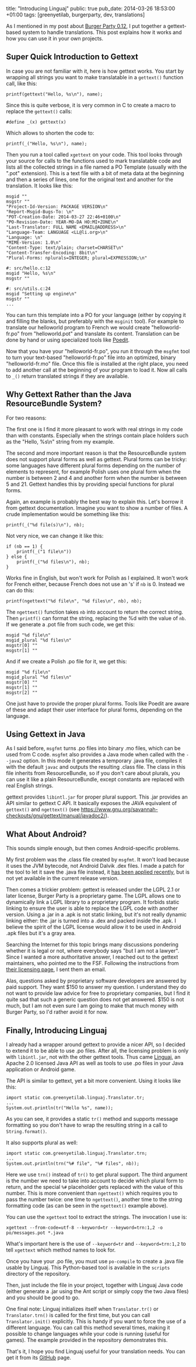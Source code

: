 title: "Introducing Linguaj"
public: true
pub_date: 2014-03-26 18:53:00 +01:00
tags: [greenyetilab, burgerparty, dev, translations]

As I mentioned in my post about [Burger Party 0.12][bp-0.12], I put together a gettext-based system to handle translations. This post explains how it works and how you can use it in your own projects.

[bp-0.12]: ../burgerparty-0.12/

## Super Quick Introduction to Gettext

In case you are not familiar with it, here is how gettext works. You start by wrapping all strings you want to make translatable in a `gettext()` function call, like this:

    printf(gettext("Hello, %s\n"), name);

Since this is quite verbose, it is very common in C to create a macro to replace the `gettext()` calls:

    #define _(x) gettext(x)

Which allows to shorten the code to:

    printf(_("Hello, %s\n"), name);

Then you run a tool called `xgettext` on your code. This tool looks through your source for calls to the functions used to mark translatable code and lists all the collected strings in a file named a PO Template (usually with the ".pot" extension). This is a text file with a bit of meta data at the beginning and then a series of lines, one for the original text and another for the translation. It looks like this:

    msgid ""
    msgstr ""
    "Project-Id-Version: PACKAGE VERSION\n"
    "Report-Msgid-Bugs-To: \n"
    "POT-Creation-Date: 2014-03-27 22:46+0100\n"
    "PO-Revision-Date: YEAR-MO-DA HO:MI+ZONE\n"
    "Last-Translator: FULL NAME <EMAIL@ADDRESS>\n"
    "Language-Team: LANGUAGE <LL@li.org>\n"
    "Language: \n"
    "MIME-Version: 1.0\n"
    "Content-Type: text/plain; charset=CHARSET\n"
    "Content-Transfer-Encoding: 8bit\n"
    "Plural-Forms: nplurals=INTEGER; plural=EXPRESSION;\n"

    #: src/hello.c:12
    msgid "Hello, %s\n"
    msgstr ""

    #: src/utils.c:24
    msgid "Setting up engine\n"
    msgstr ""
    ...

You can turn this template into a PO for your language (either by copying it and filling the blanks, but preferably with the `msginit` tool). For example to translate our helloworld program to French we would create "helloworld-fr.po" from "helloworld.pot" and translate its content. Translation can be done by hand or using specialized tools like [Poedit][].

[poedit]: http://poedit.sf.net

Now that you have your "helloworld-fr.po", you run it through the `msgfmt` tool to turn your text-based "helloworld-fr.po" file into an optimized, binary "helloworld-fr.mo" file. Once this file is installed at the right place, you need to add another call at the beginning of your program to load it. Now all calls to `_()` return translated strings if they are available.

## Why Gettext Rather than the Java ResourceBundle System?

For two reasons:

The first one is I find it more pleasant to work with real strings in my code than with constants. Especially when the strings contain place holders such as the "Hello, %s\n" string from my example.

The second and more important reason is that the ResourceBundle system does not support plural forms as well as gettext. Plural forms can be tricky: some languages have different plural forms depending on the number of elements to represent, for example Polish uses one plural form when the number is between 2 and 4 and another form when the number is between 5 and 21. Gettext handles this by providing special functions for plural forms.

Again, an example is probably the best way to explain this. Let's borrow it from gettext documentation. Imagine you want to show a number of files. A crude implementation would be something like this:

    printf(_("%d file(s)\n"), nb);

Not very nice, we can change it like this:

    if (nb == 1) {
        printf(_("1 file\n"))
    } else {
        printf(_("%d files\n"), nb);
    }

Works fine in English, but won't work for Polish as I explained. It won't work for  French either, because French does not use an 's' if `nb` is 0. Instead we can do this:

    printf(ngettext("%d file\n", "%d files\n", nb), nb);

The `ngettext()` function takes `nb` into account to return the correct string. Then `printf()` can format the string, replacing the %d with the value of `nb`. If we generate a .pot file from such code, we get this:

    msgid "%d file\n"
    msgid_plural "%d files\n"
    msgstr[0] ""
    msgstr[1] ""

And if we create a Polish .po file for it, we get this:

    msgid "%d file\n"
    msgid_plural "%d files\n"
    msgstr[0] ""
    msgstr[1] ""
    msgstr[2] ""

One just have to provide the proper plural forms. Tools like Poedit are aware of these and adapt their user interface for plural forms, depending on the language.

## Using Gettext in Java

As I said before, `msgfmt` turns .po files into binary .mo files, which can be used from C code. `msgfmt` also provides a Java mode when called with the `--java2` option. In this mode it generates a temporary .java file, compiles it with the default `javac` and outputs the resulting .class file. The class in this file inherits from ResourceBundle, so if you don't care about plurals, you can use it like a plain ResourceBundle, except constants are replaced with real English strings.

gettext provides `libintl.jar` for proper plural support. This .jar provides an API similar to gettext C API. It basically exposes the JAVA equivalent of `gettext()` and `ngettext()` (see <https://www.gnu.org/savannah-checkouts/gnu/gettext/manual/javadoc2/>).

## What About Android?

This sounds simple enough, but then comes Android-specific problems.

My first problem was the .class file created by `msgfmt`. It won't load because it uses the JVM bytecode, not Android Dalvik .dex files. I made a patch for the tool to let it save the .java file instead, it [has been applied recently][patch], but is not yet available in the current release version.

[patch]: http://git.savannah.gnu.org/cgit/gettext.git/commit/?h=maint&id=75638a4cd22832f58d368e0316dc1c0a4598bbbf

Then comes a trickier problem: gettext is released under the LGPL 2.1 or later license, Burger Party is a proprietary game. The LGPL allows one to dynamically link a LGPL library to a proprietary program. It forbids static linking to ensure the user is able to replace the LGPL code with another version. Using a .jar in a .apk is not static linking, but it's not really dynamic linking either: the .jar is turned into a .dex and packed inside the .apk. I believe the spirit of the LGPL license would allow it to be used in Android .apk files but it's a gray area.

Searching the Internet for this topic brings many discussions pondering whether it is legal or not, where everybody says "but I am not a lawyer". Since I wanted a more authoritative answer, I reached out to the gettext maintainers, who pointed me to the FSF. Following the instructions from [their licensing page][licensing], I sent them an email.

Alas, questions asked by proprietary software developers are answered by paid support. They want $150 to answer my question. I understand they do not want to provide law advice for free to proprietary companies, but I find it quite sad that such a generic question does not get answered. $150 is not much, but I am not even sure I am going to make that much money with Burger Party, so I'd rather avoid it for now.

[licensing]: http://www.fsf.org/licensing/

## Finally, Introducing Linguaj

I already had a wrapper around gettext to provide a nicer API, so I decided to extend it to be able to use .po files. After all, the licensing problem is only with `libintl.jar`, not with the other gettext tools.  Thus came [Linguaj][], an Apache 2.0 licensed Java API as well as tools to use .po files in your Java application or Android game.

[Linguaj]: http://github.com/agateau/linguaj

The API is similar to gettext, yet a bit more convenient. Using it looks like this:

    import static com.greenyetilab.linguaj.Translator.tr;
    ...
    System.out.println(tr("Hello %s", name));

As you can see, it provides a static `tr()` method and supports message formatting so you don't have to wrap the resulting string in a call to `String.format()`.

It also supports plural as well:

    import static com.greenyetilab.linguaj.Translator.trn;
    ...
    System.out.println(trn("%# file", "%# files", nb));

Here we use `trn()` instead of `tr()` to get plural support. The third argument is the number we need to take into account to decide which plural form to return, and the special `%#` placeholder gets replaced with the value of this number. This is more convenient than `ngettext()` which requires you to pass the number twice: one time to `ngettext()`, another time to the string formatting code (as can be seen in the `ngettext()` example above).

You can use the `xgettext` tool to extract the strings. The invocation I use is:

    xgettext --from-code=utf-8 --keyword=tr --keyword=trn:1,2 -o po/messages.pot *.java

What's important here is the use of `--keyword=tr` and `--keyword=trn:1,2` to tell `xgettext` which method names to look for.

Once you have your .po file, you must use `po-compile` to create a .java file usable by Linguaj. This Python-based tool is available in the `scripts` directory of the repository.

Then, just include the file in your project, together with Linguaj Java code (either generate a .jar using the Ant script or simply copy the two Java files) and you should be good to go.

One final note: Linguaj initializes itself when `Translator.tr()` or `Translator.trn()` is called for the first time, but you can call `Translator.init()` explicitly. This is handy if you want to force the use of a different language. You can call this method several times, making it possible to change languages while your code is running (useful for games). The example provided in the repository demonstrates this.

That's it, I hope you find Linguaj useful for your translation needs. You can get it from its [GitHub][Linguaj] page.
